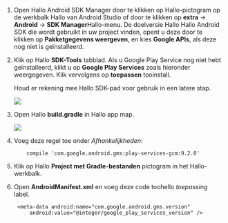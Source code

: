 1. Open Hallo Android SDK Manager door te klikken op Hallo-pictogram op de werkbalk Hallo van Android Studio of door te klikken op **extra** -> **Android** -> **SDK Manager**Hallo-menu. De doelversie Hallo Hallo Android SDK die wordt gebruikt in uw project vinden, opent u deze door te klikken op **Pakketgegevens weergeven**, en kies **Google APIs**, als deze nog niet is geïnstalleerd.
2. Klik op Hallo **SDK-Tools** tabblad. Als u Google Play Service nog niet hebt geïnstalleerd, klikt u op **Google Play Services** zoals hieronder weergegeven. Klik vervolgens op **toepassen** tooinstall. 
   
    Houd er rekening mee Hallo SDK-pad voor gebruik in een latere stap. 
   
    ![](./media/notification-hubs-android-studio-add-google-play-services/notification-hubs-android-studio-sdk-manager.png)
3. Open Hallo **build.gradle** in Hallo app map.
   
    ![](./media/notification-hubs-android-studio-add-google-play-services/notification-hubs-android-studio-add-google-play-dependency.png)
4. Voeg deze regel toe onder *Afhankelijkheden*: 
   
           compile 'com.google.android.gms:play-services-gcm:9.2.0'
5. Klik op Hallo **Project met Gradle-bestanden** pictogram in het Hallo-werkbalk.
6. Open **AndroidManifest.xml** en voeg deze code toohello *toepassing* label.
   
        <meta-data android:name="com.google.android.gms.version"
            android:value="@integer/google_play_services_version" />

